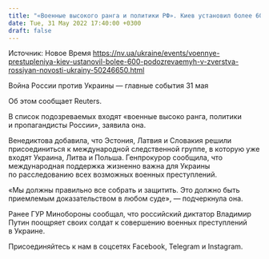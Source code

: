 ```yaml
---
title: "«Военные высокого ранга и политики РФ». Киев установил более 600 подозреваемых в зверства россиян в Украине — Венедиктова"
date: Tue, 31 May 2022 17:40:00 +0300
draft: false
---
```

Источник: Новое Время https://nv.ua/ukraine/events/voennye-prestupleniya-kiev-ustanovil-bolee-600-podozrevaemyh-v-zverstva-rossiyan-novosti-ukrainy-50246650.html


Война России против Украины — главные события 31 мая

Об этом сообщает Reuters.

В список подозреваемых входят «военные высоко ранга, политики и пропагандисты России», заявила она.

Венедиктова добавила, что Эстония, Латвия и Словакия решили присоединиться к международной следственной группе, в которую уже входят Украина, Литва и Польша. Генпрокурор сообщила, что международная поддержка жизненно важна для Украины по расследованию всех возможных военных преступлений.

«Мы должны правильно все собрать и защитить. Это должно быть приемлемым доказательством в любом суде», — подчеркнула она.

Ранее ГУР Минобороны сообщал, что российский диктатор Владимир Путин поощряет своих солдат к совершению военных преступлений в Украине.

Присоединяйтесь к нам в соцсетях Facebook, Telegram и Instagram.
